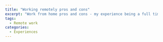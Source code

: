 ```yaml
---
title: "Working remotely pros and cons"
excerpt: "Work from home pros and cons - my experience being a full time remote worker"
tags:
  - Remote work
categories:
  - Experiences
---
```


